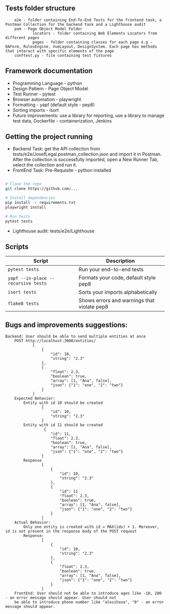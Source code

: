 ## Tests folder structure
```
    e2e - folder containing End-To-End Tests for the frontend task, a Postman Collection for the backend task and a Lighthouse audit
    pom - Page Object Model Folder
            locators - folder containing Web Elements Locators from different pages
            pages - folder containing classes for each page e.g - QAForm, RulesEngine, VueLayout, DesignSystem. Each page has methods that interact with specific elements of the page
    conftest.py - file containing test fixtures
```

## Framework documentation
- Programming Language - python
- Design Pattern - Page Object Model
- Test Runner - pytest
- Browser automation - playwright
- Formatting - yapf (default style - pep8)
- Sorting imports - isort
- Future improvements: use a library for reporting, use a library to manage test data, Dockerfile - containerization, Jenkins

## Getting the project running
- Backend Task: get the API collection from tests/e2e/JosefLegal.postman_collection.json and import it in Postman. After the collection is successfully imported, open a New Runner Tab, select the collection and run it. 
- FrontEnd Task: Pre-Requisite - python installed

```bash

# Clone the repo
git clone https://github.com/...

# Install dependencies
pip install -r requirements.txt
playwright install

# Run tests
pytest tests

```
- Lighthouse audit: tests/e2e/Lighthouse

## Scripts

| Script                              | Description                                 |
|-------------------------------------|---------------------------------------------|
| `pytest tests`                      | Run your end-to-end tests                   |
| `yapf --in-place --recursive tests` | Formats your code, default style pep8       |
| `isort tests`                       | Sorts your imports alphabetically           |
| `flake8 tests`                      | Shows errors and warnings that violate pep8 | 


## Bugs and improvements suggestions:
```
Backend: User should be able to send multiple entities at once
    POST http://localhost:3000/entities/
            [
                {
                    "id": 10,
                    "string": "2.3" 
                },
                {
                    "float": 2.3,
                    "boolean": true,
                    "array": [1, "Ana", false],
                    "json": {"1": "one", "2": "two"}
                }
            ]
    Expected Behavior:  
        Entity with id 10 should be created  
                {
                    "id": 10,
                    "string": "2.3" 
                }
        Entity with id 11 should be created
                 {
                    "id": 11,
                    "float": 2.3,
                    "boolean": true,
                    "array": [1, "Ana", false],
                    "json": {"1": "one", "2": "two"}
                }
        Response
                [
                    {
                        "id": 10,
                        "string": "2.3" 
                    },
                    {   
                        "id": 11
                        "float": 2.3,
                        "boolean": true,
                        "array": [1, "Ana", false],
                        "json": {"1": "one", "2": "two"}
                    }
                ]
    Actual Behavior:
        Only one entity is created with id = MAX(ids) + 1. Moreover, id is not present in the response body of the POST request
        Response:   
                [
                    {
                        "id": 10,
                        "string": "2.3" 
                    },
                    {
                        "float": 2.3,
                        "boolean": true,
                        "array": [1, "Ana", false],
                        "json": {"1": "one", "2": "two"}
                    }
                ]
    FrontEnd: User should not be able to introduce ages like -10, 200 - an error message should appear. User should not 
    be able to introduce phone number like "alosihxoa", "0" - an error message should appear.
``` 
